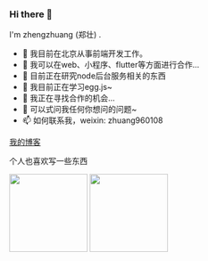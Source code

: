 ### Hi there 👋

I'm zhengzhuang (郑壮) .

- 🍒 我目前在北京从事前端开发工作。
- 📍 我可以在web、小程序、flutter等方面进行合作...
- 🔭 目前正在研究node后台服务相关的东西
- 🌱 我目前正在学习egg.js~
- 👯 我正在寻找合作的机会...
- 💬 可以式问我任何你想问的问题~
- 📫 如何联系我，weixin: zhuang960108

<a href='https://zhengzhuang96.github.io/blog/' target='_blank'>我的博客</a>

个人也喜欢写一些东西


<p float="left">
  <img src="https://github-readme-stats.vercel.app/api?username=zhengzhuang96&show_icons=true&theme=radical" height="140" />
  <img src="https://github-readme-stats.vercel.app/api/top-langs/?username=zhengzhuang96&layout=compact" height="140" />
</p>

<!--
**zhengzhuang96/zhengzhuang96** is a ✨ _special_ ✨ repository because its `README.md` (this file) appears on your GitHub profile.

Here are some ideas to get you started:

- 🔭 I’m currently working on ...
- 🌱 I’m currently learning ...
- 👯 I’m looking to collaborate on ...
- 🤔 I’m looking for help with ...
- 💬 Ask me about ...
- 📫 How to reach me: ...
- 😄 Pronouns: ...
- ⚡ Fun fact: ...
-->
